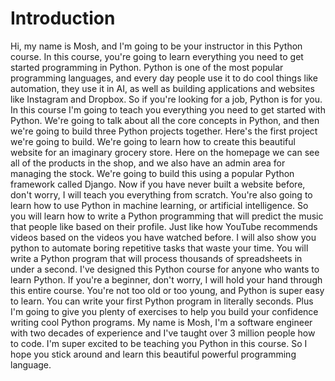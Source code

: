 # Introduction

Hi, my name is Mosh, and I'm going to be your instructor in this Python course.
In this course, you're going to learn everything you need to get started programming in Python.
Python is one of the most popular programming languages, and every day people use it to do cool things like automation, they use it in AI, as well as building applications and websites like Instagram and Dropbox.
So if you're looking for a job, Python is for you.
In this course I'm going to teach you everything you need to get started with Python.
We're going to talk about all the core concepts in Python, and then we're going to build three Python projects together.
Here's the first project we're going to build.
We're going to learn how to create this beautiful website for an imaginary grocery store. Here on the homepage we can see all of the products in the shop, and we also have an admin area for managing the stock.
We're going to build this using a popular Python framework called Django.
Now if you have never built a website before, don't worry, I will teach you everything from scratch.
You're also going to learn how to use Python in machine learning, or artificial intelligence.
So you will learn how to write a Python programming that will predict the music that people like based on their profile. Just like how YouTube recommends videos based on the videos you have watched before.
I will also show you python to automate boring repetitive tasks that waste your time.
You will write a Python program that will process thousands of spreadsheets in under a second.
I've designed this Python course for anyone who wants to learn Python.
If you're a beginner, don't worry, I will hold your hand through this entire course.
You're not too old or too young, and Python is super easy to learn.
You can write your first Python program in literally seconds.
Plus I'm going to give you plenty of exercises to help you build your confidence writing cool Python programs.
My name is Mosh, I'm a software engineer with two decades of experience and I've taught over 3 million people how to code. I'm super excited to be teaching you Python in this course.
So I hope you stick around and learn this beautiful powerful programming language.
